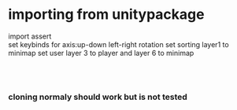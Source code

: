 <br><br>
# importing from unitypackage
import assert
<br>
set keybinds for axis:up-down left-right rotation
set sorting layer1 to minimap
set user layer 3 to player and layer 6 to minimap
<br>

<br><br>
### cloning normaly should work but is not tested

